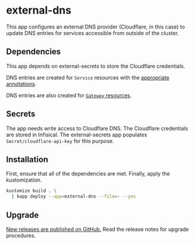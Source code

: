 # external-dns

This app configures an external DNS provider (Cloudflare, in this case)
to update DNS entries for services accessible from outside of the cluster.

## Dependencies

This app depends on external-secrets to store the Cloudflare credentials.

DNS entries are created for `Service` resources with the
[appropriate annotations](https://kubernetes-sigs.github.io/external-dns/latest/docs/annotations/annotations/).

DNS entries are also created for [`Gateway` resources](https://kubernetes-sigs.github.io/external-dns/latest/docs/sources/gateway/).

## Secrets

The app needs write access to Cloudflare DNS.
The Cloudflare credentials are stored in Infisical.
The external-secrets app populates `Secret/cloudflare-api-key` for this purpose.

## Installation

First, ensure that all of the dependencies are met.
Finally, apply the kustomization.

```sh
kustomize build . \
  | kapp deploy --app=external-dns --file=- --yes
```

## Upgrade

[New releases are published on GitHub.](https://github.com/kubernetes-sigs/external-dns/releases)
Read the release notes for upgrade procedures.
